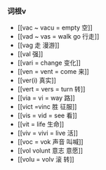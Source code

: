 ### 词根v
- [[vac ~ vacu = empty 空]]
- [[vad ~ vas = walk go  行走]]
- [[vag 走 漫游]]
- [[val 强]]
- [[vari = change 变化]]
- [[ven = vent = come 来]]
- [[ver(i) 真实]]
- [[vert =  vers = turn 转]]
- [[via = vi  = way 路]]
- [[vict =vinc 胜 征服]]
- [[vis = vid = see 看]]
- [[vit = life 生命]]
- [[viv = vivi = live 活]]
- [[voc = vok 声音 叫喊]]
- [[vol volunt 意志 意愿]]
- [[volu = volv 滚 转]]